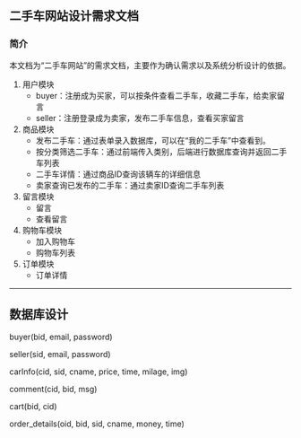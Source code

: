 ## 二手车网站设计需求文档

### 简介

本文档为“二手车网站”的需求文档，主要作为确认需求以及系统分析设计的依据。

1. 用户模块
   - buyer：注册成为买家，可以按条件查看二手车，收藏二手车，给卖家留言
   - seller：注册登录成为卖家，发布二手车信息，查看买家留言
2. 商品模块
   - 发布二手车：通过表单录入数据库，可以在“我的二手车”中查看到。
   - 按分类筛选二手车：通过前端传入类别，后端进行数据库查询并返回二手车列表
   - 二手车详情：通过商品ID查询该辆车的详细信息
   - 卖家查询已发布的二手车：通过卖家ID查询二手车列表
3. 留言模块
   - 留言
   - 查看留言
4. 购物车模块
   - 加入购物车
   - 购物车列表
5. 订单模块
   - 订单详情

----

## 数据库设计

buyer(bid, email, password)

seller(sid, email, password)

carInfo(cid, sid, cname, price, time, milage, img)

comment(cid, bid, msg)

cart(bid, cid)

order_details(oid, bid, sid, cname, money, time)